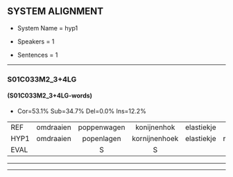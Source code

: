 
## SYSTEM ALIGNMENT

- System Name = hyp1

- Speakers = 1

- Sentences = 1

---

### S01C033M2_3+4LG

#### (S01C033M2_3+4LG-words)

- Cor=53.1%	Sub=34.7%	Del=0.0%	Ins=12.2%

|  |  |  |  |  |  |  |  |  |  |  |  |  |  |  |  |  |  |  |  |  |  |  |  |  |  |  |  |  |  |  |  |  |  |  |  |  |  |  |  |  |  |  |  |  |  |  |  |  |  |
|:--- |:---:|:---:|:---:|:---:|:---:|:---:|:---:|:---:|:---:|:---:|:---:|:---:|:---:|:---:|:---:|:---:|:---:|:---:|:---:|:---:|:---:|:---:|:---:|:---:|:---:|:---:|:---:|:---:|:---:|:---:|:---:|:---:|:---:|:---:|:---:|:---:|:---:|:---:|:---:|:---:|:---:|:---:|:---:|:---:|:---:|:---:|:---:|:---:|:---:|
| REF | omdraaien | poppenwagen | konijnenhok | elastiekje |  | * | ruziemaken | teddybeer | dierentuin | paddenstoelen | verstoppertje | wasmachine | fototoestel |  | toiletpapier | vrachtwagen | buurmannen | vogelkooi | olifant | schommelen | iedereen | schoenenwinkel | knutselen | ophangen | verjaardag | sprookjesboek |  |  | tandenborstel | * | lucifer | slaapkamer | achterdeur | ziekenhuis | nieuwsgierig | afblijven | kabouter |  |  | washandje | sneeuwwitje | * | goeiendag | vakantie | limonade | autorijden | eindelijk | familie | chocolade |
| HYP1 | omdraaien | popenlagen | kornijnenhoek | elastiekje | rusa | ruzi | maren | teddibeer | dierentuin | paddenstoelen | verstoppertje | wasmachine | fototoestel | toilet | papier | vrachtwagen | buurmannen | vogelkooi | olifand | schomdelen | iedereen | schoenewinkel | knutselen | ophangen | verjaardag | sprookjesboek | dan | den | borstel | ga | lucifer | slaapkamer | achterder | ziekenhuis | nieuwsgierig | afblijven | kabouter | was | handjes | snee | wiekje | goa | goeiendag | vakantie | limonade | autorijden | eindellijk | familu | chocolade |
| EVAL |  | S | S |  | I | S | S | S |  |  |  |  |  | I | S |  |  |  | S | S |  | S |  |  |  |  | I | I | S | S |  |  | S |  |  |  |  | I | I | S | S | S |  |  |  |  | S | S |  |
---

---
